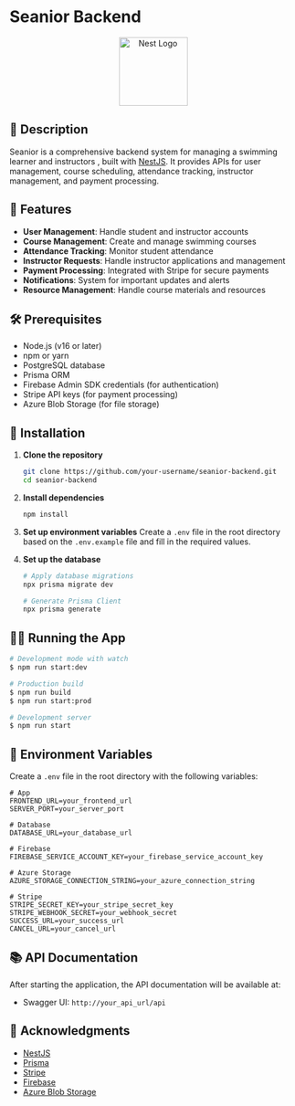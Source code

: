 # Seanior Backend

<p align="center">
  <a href="http://nestjs.com/" target="blank"><img src="https://nestjs.com/img/logo-small.svg" width="120" alt="Nest Logo" /></a>
</p>

## 📝 Description

Seanior is a comprehensive backend system for managing a swimming learner and instructors , built with [NestJS](https://nestjs.com/). It provides APIs for user management, course scheduling, attendance tracking, instructor management, and payment processing.

## 🚀 Features

- **User Management**: Handle student and instructor accounts
- **Course Management**: Create and manage swimming courses
- **Attendance Tracking**: Monitor student attendance
- **Instructor Requests**: Handle instructor applications and management
- **Payment Processing**: Integrated with Stripe for secure payments
- **Notifications**: System for important updates and alerts
- **Resource Management**: Handle course materials and resources

## 🛠 Prerequisites

- Node.js (v16 or later)
- npm or yarn
- PostgreSQL database
- Prisma ORM
- Firebase Admin SDK credentials (for authentication)
- Stripe API keys (for payment processing)
- Azure Blob Storage (for file storage)

## 🚀 Installation

1. **Clone the repository**
   ```bash
   git clone https://github.com/your-username/seanior-backend.git
   cd seanior-backend
   ```

2. **Install dependencies**
   ```bash
   npm install
   ```

3. **Set up environment variables**
   Create a `.env` file in the root directory based on the `.env.example` file and fill in the required values.

4. **Set up the database**
   ```bash
   # Apply database migrations
   npx prisma migrate dev
   
   # Generate Prisma Client
   npx prisma generate
   ```

## 🏃‍♂️ Running the App

```bash
# Development mode with watch
$ npm run start:dev

# Production build
$ npm run build
$ npm run start:prod

# Development server
$ npm run start
```

## 🔧 Environment Variables

Create a `.env` file in the root directory with the following variables:

```env
# App
FRONTEND_URL=your_frontend_url
SERVER_PORT=your_server_port

# Database
DATABASE_URL=your_database_url

# Firebase
FIREBASE_SERVICE_ACCOUNT_KEY=your_firebase_service_account_key

# Azure Storage
AZURE_STORAGE_CONNECTION_STRING=your_azure_connection_string

# Stripe
STRIPE_SECRET_KEY=your_stripe_secret_key
STRIPE_WEBHOOK_SECRET=your_webhook_secret
SUCCESS_URL=your_success_url
CANCEL_URL=your_cancel_url
```

## 📚 API Documentation

After starting the application, the API documentation will be available at:
- Swagger UI: `http://your_api_url/api`

## 🙏 Acknowledgments

- [NestJS](https://nestjs.com/)
- [Prisma](https://www.prisma.io/)
- [Stripe](https://stripe.com/)
- [Firebase](https://firebase.google.com/)
- [Azure Blob Storage](https://azure.microsoft.com/en-us/services/storage/blobs/)
```
